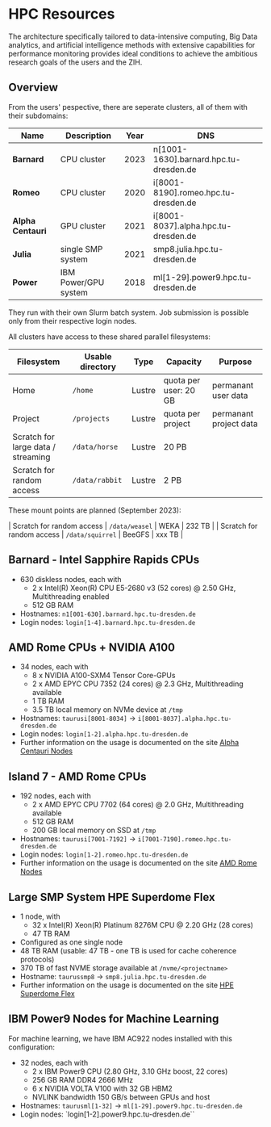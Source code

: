 # HPC Resources

The architecture specifically tailored to data-intensive computing, Big Data
analytics, and artificial intelligence methods with extensive capabilities
for performance monitoring provides ideal conditions to achieve the ambitious
research goals of the users and the ZIH.

## Overview

From the users' pespective, there are seperate clusters, all of them with their subdomains:

| Name | Description | Year| DNS |
| --- | --- | --- | --- |
| **Barnard** | CPU cluster |2023| n[1001-1630].barnard.hpc.tu-dresden.de |
| **Romeo** | CPU cluster |2020|i[8001-8190].romeo.hpc.tu-dresden.de |
| **Alpha Centauri** | GPU cluster |2021|i[8001-8037].alpha.hpc.tu-dresden.de |
| **Julia** | single SMP system |2021|smp8.julia.hpc.tu-dresden.de |
| **Power** | IBM Power/GPU system |2018|ml[1-29].power9.hpc.tu-dresden.de |

They run with their own Slurm batch system. Job submission is possible only from
their respective login nodes.

All clusters have access to these shared parallel filesystems:

| Filesystem | Usable directory | Type | Capacity | Purpose |
| --- | --- | --- | --- | --- |
| Home | `/home` | Lustre | quota per user: 20 GB | permanant user data |
| Project | `/projects` | Lustre | quota per project | permanant project data |
| Scratch for large data / streaming | `/data/horse` | Lustre | 20 PB |  |
| Scratch for random access | `/data/rabbit` | Lustre | 2 PB | |

These mount points are planned (September 2023):

| Scratch for random access | `/data/weasel` | WEKA | 232 TB |
| Scratch for random access | `/data/squirrel` | BeeGFS | xxx TB |

## Barnard - Intel Sapphire Rapids CPUs

- 630 diskless nodes, each with
    - 2 x Intel(R) Xeon(R) CPU E5-2680 v3 (52 cores) @ 2.50 GHz, Multithreading enabled
    - 512 GB RAM
- Hostnames: `n1[001-630].barnard.hpc.tu-dresden.de`
- Login nodes: `login[1-4].barnard.hpc.tu-dresden.de`

## AMD Rome CPUs + NVIDIA A100

- 34 nodes, each with
    - 8 x NVIDIA A100-SXM4 Tensor Core-GPUs
    - 2 x AMD EPYC CPU 7352 (24 cores) @ 2.3 GHz, Multithreading available
    - 1 TB RAM
    - 3.5 TB local memory on NVMe device at `/tmp`
- Hostnames: `taurusi[8001-8034]`  -> `i[8001-8037].alpha.hpc.tu-dresden.de`
- Login nodes: `login[1-2].alpha.hpc.tu-dresden.de`
- Further information on the usage is documented on the site [Alpha Centauri Nodes](alpha_centauri.md)

## Island 7 - AMD Rome CPUs

- 192 nodes, each with
    - 2 x AMD EPYC CPU 7702 (64 cores) @ 2.0 GHz, Multithreading available
    - 512 GB RAM
    - 200 GB local memory on SSD at `/tmp`
- Hostnames: `taurusi[7001-7192]` -> `i[7001-7190].romeo.hpc.tu-dresden.de`
- Login nodes: `login[1-2].romeo.hpc.tu-dresden.de`
- Further information on the usage is documented on the site [AMD Rome Nodes](rome_nodes.md)

## Large SMP System HPE Superdome Flex

- 1 node, with
    - 32 x Intel(R) Xeon(R) Platinum 8276M CPU @ 2.20 GHz (28 cores)
    - 47 TB RAM
- Configured as one single node
- 48 TB RAM (usable: 47 TB - one TB is used for cache coherence protocols)
- 370 TB of fast NVME storage available at `/nvme/<projectname>`
- Hostname: `taurussmp8` -> `smp8.julia.hpc.tu-dresden.de`
- Further information on the usage is documented on the site [HPE Superdome Flex](sd_flex.md)

## IBM Power9 Nodes for Machine Learning

For machine learning, we have IBM AC922 nodes installed with this configuration:

- 32 nodes, each with
    - 2 x IBM Power9 CPU (2.80 GHz, 3.10 GHz boost, 22 cores)
    - 256 GB RAM DDR4 2666 MHz
    - 6 x NVIDIA VOLTA V100 with 32 GB HBM2
    - NVLINK bandwidth 150 GB/s between GPUs and host
- Hostnames: `taurusml[1-32]` -> `ml[1-29].power9.hpc.tu-dresden.de`
- Login nodes: `login[1-2].power9.hpc.tu-dresden.de``
